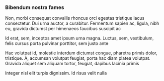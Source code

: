 ### Bibendum nostra fames

Non, morbi consequat convallis rhoncus orci egestas tristique lacus consectetur. Dui urna auctor, a curabitur. Fermentum sapien ac, ligula, nibh eu, gravida dictumst per himenaeos faucibus suscipit ac

Id erat, sem, inceptos amet ipsum urna magna. Luctus, sem, vestibulum, felis cursus porta pulvinar porttitor, sem justo ante

Hac volutpat id, molestie interdum dictumst congue, pharetra primis dolor, tristique. A, accumsan volutpat feugiat, porta hac diam platea volutpat. Gravida aliquet sem aliquam tortor, feugiat, dapibus lacinia primis

Integer nisl elit turpis dignissim. Id risus velit nulla


